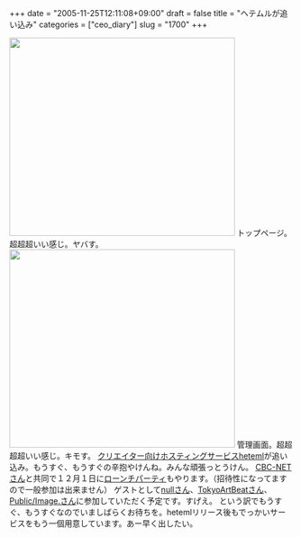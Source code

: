 +++
date = "2005-11-25T12:11:08+09:00"
draft = false
title = "ヘテムルが追い込み"
categories = ["ceo_diary"]
slug = "1700"
+++

<img src="http://ieiriblog.img.jugem.jp/20051125_98709.jpg" alt="" width="400" height="352" class="pict" />
トップページ。超超超いい感じ。ヤバす。
<img src="http://ieiriblog.img.jugem.jp/20051125_98710.jpg" alt="" width="400" height="352" class="pict" />
管理画面。超超超超いい感じ。キモす。
<a href="http://heteml.jp" target="_blank">クリエイター向けホスティングサービスheteml</a>が追い込み。もうすぐ、もうすぐの辛抱やけんね。みんな頑張っとうけん。
<a href="http://cbc-net.com" target="_blank">CBC-NETさん</a>と共同で１２月１日に<a href="http://www.apmt.jp/" target="_blank">ローンチパーティ</a>もやります。（招待性になってますので一般参加は出来ません）
ゲストとして<a href="http://www.artless.gr.jp/null/" target="_blank">nullさん</a>、<a href="http://www.tokyoartbeat.com/" target="_blank">TokyoArtBeatさん</a>、<a href="http://www.nwba-japan.com/" target="_blank">Public/Image.さん</a>に参加していただく予定です。すげえ。
という訳でもうすぐ、もうすぐなのでいましばらくお待ちを。hetemlリリース後もでっかいサービスをもう一個用意しています。あー早く出したい。
